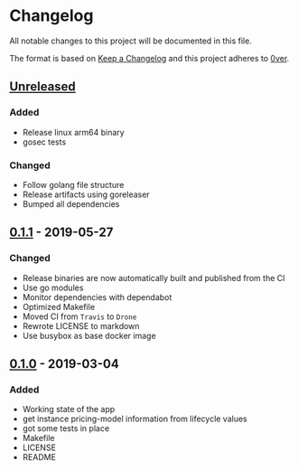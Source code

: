 # Changelog

All notable changes to this project will be documented in this file.

The format is based on [Keep a Changelog](http://keepachangelog.com/en/1.0.0/)
and this project adheres to  [0ver](https://0ver.org).

## [Unreleased]

### Added

- Release linux arm64 binary
- gosec tests

### Changed

- Follow golang file structure
- Release artifacts using goreleaser
- Bumped all dependencies

## [0.1.1] - 2019-05-27

### Changed

- Release binaries are now automatically built and published from the CI
- Use go modules
- Monitor dependencies with dependabot
- Optimized Makefile
- Moved CI from `Travis` to `Drone`
- Rewrote LICENSE to markdown
- Use busybox as base docker image

## [0.1.0] - 2019-03-04

### Added

- Working state of the app
- get instance pricing-model information from lifecycle values
- got some tests in place
- Makefile
- LICENSE
- README

[Unreleased]: https://github.com/mvisonneau/mmds/compare/0.1.1...HEAD
[0.1.1]: https://github.com/mvisonneau/mmds/tree/0.1.1
[0.1.0]: https://github.com/mvisonneau/mmds/tree/0.1.0
